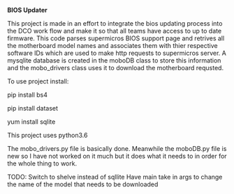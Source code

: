 **BIOS Updater**

This project is made in an effort to integrate the bios updating process into the DCO work flow and make it so that all teams have access to up to date firmware.
This code parses supermicros BIOS support page and retrives all the motherboard model names and associates them with thier respective software IDs which are used to make http requests to supermicros server. A mysqlite database is created in the moboDB class to store this information and the mobo_drivers class uses it to download the motherboard requsted.

To use project install:

pip install bs4

pip install dataset

yum install sqlite

This project uses python3.6

The mobo_drivers.py file is basically done. Meanwhile the moboDB.py file is new so I have not worked on it much but it does what it needs to in order for the whole thing to work. 

TODO:
Switch to shelve instead of sqllite
Have main take in args to change the name of the model that needs to be downloaded

